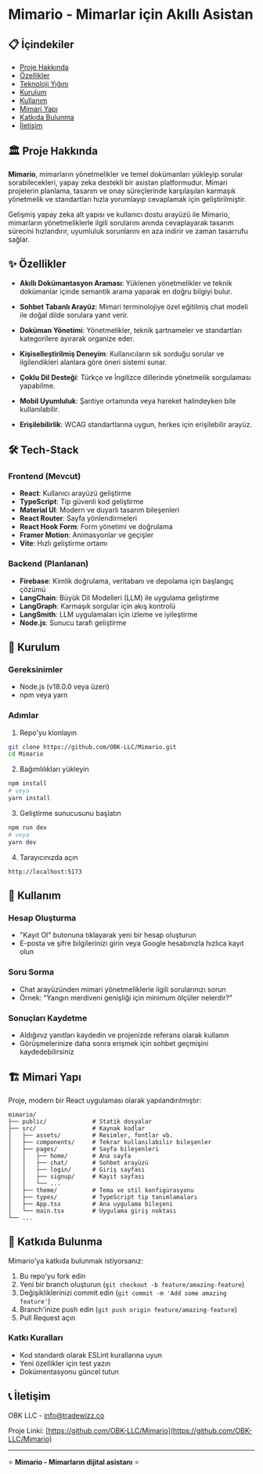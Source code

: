 # Mimario - Mimarlar için Akıllı Asistan

## 📋 İçindekiler

- [Proje Hakkında](#proje-hakkında)
- [Özellikler](#özellikler)
- [Teknoloji Yığını](#teknoloji-yığını)
- [Kurulum](#kurulum)
- [Kullanım](#kullanım)
- [Mimari Yapı](#mimari-yapı)
- [Katkıda Bulunma](#katkıda-bulunma)
- [İletişim](#iletişim)

## 🏛️ Proje Hakkında

**Mimario**, mimarların yönetmelikler ve temel dokümanları yükleyip sorular sorabilecekleri, yapay zeka destekli bir asistan platformudur. Mimari projelerin planlama, tasarım ve onay süreçlerinde karşılaşılan karmaşık yönetmelik ve standartları hızla yorumlayıp cevaplamak için geliştirilmiştir.

Gelişmiş yapay zeka alt yapısı ve kullanıcı dostu arayüzü ile Mimario, mimarların yönetmeliklerle ilgili sorularını anında cevaplayarak tasarım sürecini hızlandırır, uyumluluk sorunlarını en aza indirir ve zaman tasarrufu sağlar.

## ✨ Özellikler

- **Akıllı Dokümantasyon Araması**: Yüklenen yönetmelikler ve teknik dokümanlar içinde semantik arama yaparak en doğru bilgiyi bulur.

- **Sohbet Tabanlı Arayüz**: Mimari terminolojiye özel eğitilmiş chat modeli ile doğal dilde sorulara yanıt verir.

- **Doküman Yönetimi**: Yönetmelikler, teknik şartnameler ve standartları kategorilere ayırarak organize eder.

- **Kişiselleştirilmiş Deneyim**: Kullanıcıların sık sorduğu sorular ve ilgilendikleri alanlara göre öneri sistemi sunar.

- **Çoklu Dil Desteği**: Türkçe ve İngilizce dillerinde yönetmelik sorgulaması yapabilme.

- **Mobil Uyumluluk**: Şantiye ortamında veya hareket halindeyken bile kullanılabilir.

- **Erişilebilirlik**: WCAG standartlarına uygun, herkes için erişilebilir arayüz.

## 🛠️ Tech-Stack

### Frontend (Mevcut)

- **React**: Kullanıcı arayüzü geliştirme
- **TypeScript**: Tip güvenli kod geliştirme
- **Material UI**: Modern ve duyarlı tasarım bileşenleri
- **React Router**: Sayfa yönlendirmeleri
- **React Hook Form**: Form yönetimi ve doğrulama
- **Framer Motion**: Animasyonlar ve geçişler
- **Vite**: Hızlı geliştirme ortamı

### Backend (Planlanan)

- **Firebase**: Kimlik doğrulama, veritabanı ve depolama için başlangıç çözümü
- **LangChain**: Büyük Dil Modelleri (LLM) ile uygulama geliştirme
- **LangGraph**: Karmaşık sorgular için akış kontrolü
- **LangSmith**: LLM uygulamaları için izleme ve iyileştirme
- **Node.js**: Sunucu tarafı geliştirme

## 🚀 Kurulum

### Gereksinimler

- Node.js (v18.0.0 veya üzeri)
- npm veya yarn

### Adımlar

1. Repo'yu klonlayın

```bash
git clone https://github.com/OBK-LLC/Mimario.git
cd Mimario
```

2. Bağımlılıkları yükleyin

```bash
npm install
# veya
yarn install
```

3. Geliştirme sunucusunu başlatın

```bash
npm run dev
# veya
yarn dev
```

4. Tarayıcınızda açın

```
http://localhost:5173
```

## 📝 Kullanım

### Hesap Oluşturma

- "Kayıt Ol" butonuna tıklayarak yeni bir hesap oluşturun
- E-posta ve şifre bilgilerinizi girin veya Google hesabınızla hızlıca kayıt olun

### Soru Sorma

- Chat arayüzünden mimari yönetmeliklerle ilgili sorularınızı sorun
- Örnek: "Yangın merdiveni genişliği için minimum ölçüler nelerdir?"

### Sonuçları Kaydetme

- Aldığınız yanıtları kaydedin ve projenizde referans olarak kullanın
- Görüşmelerinize daha sonra erişmek için sohbet geçmişini kaydedebilirsiniz

## 🏗️ Mimari Yapı

Proje, modern bir React uygulaması olarak yapılandırılmıştır:

```
mimario/
├── public/             # Statik dosyalar
├── src/                # Kaynak kodlar
│   ├── assets/         # Resimler, fontlar vb.
│   ├── components/     # Tekrar kullanılabilir bileşenler
│   ├── pages/          # Sayfa bileşenleri
│   │   ├── home/       # Ana sayfa
│   │   ├── chat/       # Sohbet arayüzü
│   │   ├── login/      # Giriş sayfası
│   │   ├── signup/     # Kayıt sayfası
│   │   └── ...
│   ├── theme/          # Tema ve stil konfigürasyonu
│   ├── types/          # TypeScript tip tanımlamaları
│   ├── App.tsx         # Ana uygulama bileşeni
│   └── main.tsx        # Uygulama giriş noktası
└── ...
```

## 👥 Katkıda Bulunma

Mimario'ya katkıda bulunmak istiyorsanız:

1. Bu repo'yu fork edin
2. Yeni bir branch oluşturun (`git checkout -b feature/amazing-feature`)
3. Değişikliklerinizi commit edin (`git commit -m 'Add some amazing feature'`)
4. Branch'inize push edin (`git push origin feature/amazing-feature`)
5. Pull Request açın

### Katkı Kuralları

- Kod standardı olarak ESLint kurallarına uyun
- Yeni özellikler için test yazın
- Dokümentasyonu güncel tutun

## 📞 İletişim

OBK LLC - info@tradewizz.co

Proje Linki: [https://github.com/OBK-LLC/Mimario](https://github.com/OBK-LLC/Mimario)

---

⭐️ **Mimario - Mimarların dijital asistanı** ⭐️
